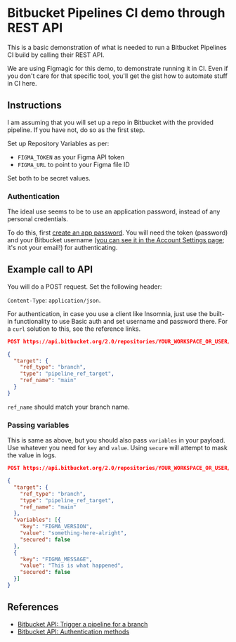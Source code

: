 # Bitbucket Pipelines CI demo through REST API

This is a basic demonstration of what is needed to run a Bitbucket Pipelines CI build by calling their REST API.

We are using Figmagic for this demo, to demonstrate running it in CI. Even if you don't care for that specific tool, you'll get the gist how to automate stuff in CI here.

## Instructions

I am assuming that you will set up a repo in Bitbucket with the provided pipeline. If you have not, do so as the first step.

Set up Repository Variables as per:

- `FIGMA_TOKEN` as your Figma API token
- `FIGMA_URL` to point to your Figma file ID

Set both to be secret values.

### Authentication

The ideal use seems to be to use an application password, instead of any personal credentials.

To do this, first [create an app password](https://bitbucket.org/account/settings/app-passwords/). You will need the token (password) and your Bitbucket username ([you can see it in the Account Settings page](https://bitbucket.org/account/settings/); it's not your email!) for authenticating.

## Example call to API

You will do a POST request. Set the following header:

`Content-Type`: `application/json`.

For authentication, in case you use a client like Insomnia, just use the built-in functionality to use Basic auth and set username and password there. For a `curl` solution to this, see the reference links.

```json
POST https://api.bitbucket.org/2.0/repositories/YOUR_WORKSPACE_OR_USER/YOUR_REPO/pipelines/#post

{
  "target": {
    "ref_type": "branch",
    "type": "pipeline_ref_target",
    "ref_name": "main"
  }
}
```

`ref_name` should match your branch name.

### Passing variables

This is same as above, but you should also pass `variables` in your payload. Use whatever you need for `key` and `value`. Using `secure` will attempt to mask the value in logs.

```json
POST https://api.bitbucket.org/2.0/repositories/YOUR_WORKSPACE_OR_USER/YOUR_REPO/pipelines/#post

{
  "target": {
    "ref_type": "branch",
    "type": "pipeline_ref_target",
    "ref_name": "main"
  },
  "variables": [{
    "key": "FIGMA_VERSION",
    "value": "something-here-alright",
    "secured": false
  },
  {
    "key": "FIGMA_MESSAGE",
    "value": "This is what happened",
    "secured": false
  }]
}
```

## References

- [Bitbucket API: Trigger a pipeline for a branch](https://developer.atlassian.com/bitbucket/api/2/reference/resource/repositories/%7Bworkspace%7D/%7Brepo_slug%7D/pipelines/#post)
- [Bitbucket API: Authentication methods](https://developer.atlassian.com/bitbucket/api/2/reference/meta/authentication)
